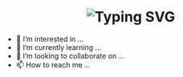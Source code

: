 <h1 align="center">
  <img src="https://readme-typing-svg.herokuapp.com?font=Fira+Code&size=30&pause=1000&color=F70000&width=435&lines=Hello%2C+I'm+%5BYour+Name%5D!;Software+Developer;Blockchain+Enthusiast;Welcome+to+My+Profile!" alt="Typing SVG" />
</h1>



- 👀 I’m interested in ...
- 🌱 I’m currently learning ...
- 💞️ I’m looking to collaborate on ...
- 📫 How to reach me ...

<!---
hyder1129/hyder1129 is a ✨ special ✨ repository because its `README.md` (this file) appears on your GitHub profile.
You can click the Preview link to take a look at your changes.
--->
